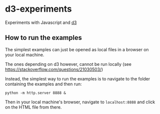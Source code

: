 # d3-experiments
Experiments with Javascript and [d3](https://d3js.org/)

## How to run the examples

The simplest examples can just be opened as local files in a browser on your local machine.

The ones depending on d3 however, cannot be run locally (see https://stackoverflow.com/questions/21030503/)

Instead, the simplest way to run the examples is to navigate to the folder containing the examples and then run:

```
python -m http.server 8888 &
```

Then in your local machine's browser, navigate to `localhost:8888` and click on the HTML file from there.
